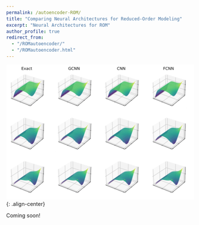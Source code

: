 ```yaml
---
permalink: /autoencoder-ROM/
title: "Comparing Neural Architectures for Reduced-Order Modeling"
excerpt: "Neural Architectures for ROM"
author_profile: true
redirect_from:
  - "/ROMautoencoder/"
  - "/ROMautoencoder.html"
---
```


![image-center](/images/heatSamples10.png){: .align-center}
$$ \newcommand{\bb}[1]{\mathbf{#1}}
\newcommand{\nn}[1]{\left\|#1\right\|}
\newcommand{\mmu}{\bm{\mu}}
\newcommand{\IP}[3]{\left\langle #2, #3\right\rangle_{#1}}
\newcommand{\kdf}{\mathrm{ker}\,f'}
\newcommand{\idf}{\mathrm{im}\,f'}
\DeclareMathOperator*{\argmin}{arg\,min} $$


Coming soon!
